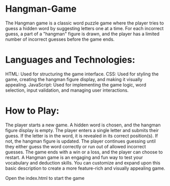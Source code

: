 # Hangman-Game
The Hangman game is a classic word puzzle game where the player tries to guess a hidden word by suggesting letters one at a time. For each incorrect guess, a part of a "hangman" figure is drawn, and the player has a limited number of incorrect guesses before the game ends.

# Languages and Technologies:

HTML: Used for structuring the game interface.
CSS: Used for styling the game, creating the hangman figure display, and making it visually appealing.
JavaScript: Used for implementing the game logic, word selection, input validation, and managing user interactions.

# How to Play:

The player starts a new game.
A hidden word is chosen, and the hangman figure display is empty.
The player enters a single letter and submits their guess.
If the letter is in the word, it is revealed in its correct position(s). If not, the hangman figure is updated.
The player continues guessing until they either guess the word correctly or run out of allowed incorrect guesses.
The game ends with a win or a loss, and the player can choose to restart.
A Hangman game is an engaging and fun way to test your vocabulary and deduction skills. You can customize and expand upon this basic description to create a more feature-rich and visually appealing game.

Open the index.html to start the game
